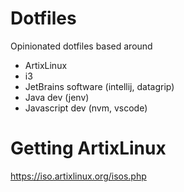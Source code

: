 # Dotfiles
Opinionated dotfiles based around

- ArtixLinux
- i3
- JetBrains software (intellij, datagrip) 
- Java dev (jenv)
- Javascript dev (nvm, vscode)

# Getting ArtixLinux
https://iso.artixlinux.org/isos.php
